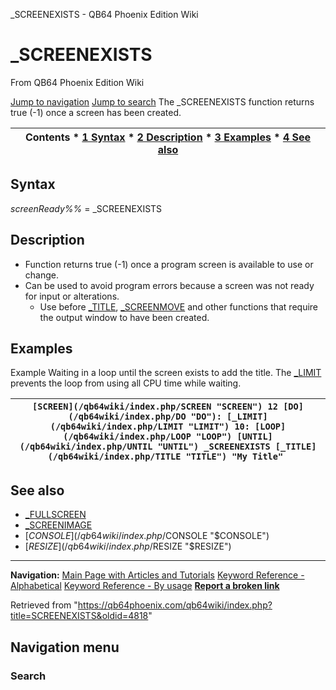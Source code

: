 


\_SCREENEXISTS - QB64 Phoenix Edition Wiki








# \_SCREENEXISTS



From QB64 Phoenix Edition Wiki



[Jump to navigation](#mw-head)
[Jump to search](#searchInput)
The \_SCREENEXISTS function returns true (-1) once a screen has been created.


  






| Contents * [1 Syntax](#Syntax) * [2 Description](#Description) * [3 Examples](#Examples) * [4 See also](#See_also) |
| --- |


## Syntax


*screenReady%%* = \_SCREENEXISTS
  




## Description


* Function returns true (-1) once a program screen is available to use or change.
* Can be used to avoid program errors because a screen was not ready for input or alterations.
	+ Use before [\_TITLE](/qb64wiki/index.php/TITLE "TITLE"), [\_SCREENMOVE](/qb64wiki/index.php/SCREENMOVE "SCREENMOVE") and other functions that require the output window to have been created.


  




## Examples


Example
Waiting in a loop until the screen exists to add the title. The [\_LIMIT](/qb64wiki/index.php/LIMIT "LIMIT") prevents the loop from using all CPU time while waiting.


| ``` [SCREEN](/qb64wiki/index.php/SCREEN "SCREEN") 12 [DO](/qb64wiki/index.php/DO "DO"): [_LIMIT](/qb64wiki/index.php/LIMIT "LIMIT") 10: [LOOP](/qb64wiki/index.php/LOOP "LOOP") [UNTIL](/qb64wiki/index.php/UNTIL "UNTIL") _SCREENEXISTS [_TITLE](/qb64wiki/index.php/TITLE "TITLE") "My Title"  ``` |
| --- |


  




## See also


* [\_FULLSCREEN](/qb64wiki/index.php/FULLSCREEN "FULLSCREEN")
* [\_SCREENIMAGE](/qb64wiki/index.php/SCREENIMAGE "SCREENIMAGE")
* [$CONSOLE](/qb64wiki/index.php/$CONSOLE "$CONSOLE")
* [$RESIZE](/qb64wiki/index.php/$RESIZE "$RESIZE")


  






---


**Navigation:**
[Main Page with Articles and Tutorials](/qb64wiki/index.php/Main_Page "Main Page")
[Keyword Reference - Alphabetical](/qb64wiki/index.php/Keyword_Reference_-_Alphabetical "Keyword Reference - Alphabetical")
[Keyword Reference - By usage](/qb64wiki/index.php/Keyword_Reference_-_By_usage "Keyword Reference - By usage")
**[Report a broken link](https://qb64phoenix.com/forum/showthread.php?tid=2800)**  





Retrieved from "<https://qb64phoenix.com/qb64wiki/index.php?title=SCREENEXISTS&oldid=4818>"




## Navigation menu








### Search





















